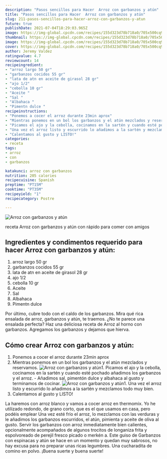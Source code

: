 ```yaml
---
description: "Pasos sencillos para Hacer  Arroz con garbanzos y atún"
title: "Pasos sencillos para Hacer  Arroz con garbanzos y atún"
slug: 211-pasos-sencillos-para-hacer-arroz-con-garbanzos-y-atun
future: true
publishDate: 2021-07-04T18:29:03.965Z
image: https://img-global.cpcdn.com/recipes/155d323d78b718a0/705x500cq90/arroz-con-garbanzos-y-atun-foto-principal.jpg
thumbnail: https://img-global.cpcdn.com/recipes/155d323d78b718a0/705x500cq90/arroz-con-garbanzos-y-atun-foto-principal.jpg
image: https://img-global.cpcdn.com/recipes/155d323d78b718a0/705x500cq90/arroz-con-garbanzos-y-atun-foto-principal.jpg
cover: https://img-global.cpcdn.com/recipes/155d323d78b718a0/705x500cq90/arroz-con-garbanzos-y-atun-foto-principal.jpg
author: Jeremy Valdez
ratingvalue: 4.7
reviewcount: 14
recipeingredient:
- "arroz largo 50 gr"
- "garbanzos cocidos 55 gr"
- "lata de atn en aceite de girasol 28 gr"
- "ajo 1/2"
- "cebolla 10 gr"
- "Aceite "
- "Sal "
- "Albahaca "
- "Pimentn dulce "
recipeinstructions:
- "Ponemos a cocer el arroz durante 23min aprox"
- "Mientras ponemos en un bol los garbanzos y el atún mezclados y reservamos."
- "Picamos el ajo y la cebolla, cocinamos en la sartén y cuando esté pochado añadimos los garbanzos y el arroz. Añadimos sal, pimentón dulce y albahaca al gusto y terminamos de cocinar."
- "Una vez el arroz listo y escurrido lo añadimos a la sartén y mezclamos todo muy bien."
- "Calentamos al gusto y LISTO!"
categories:
- receta
tags:
- arroz
- con
- garbanzos

katakunci: arroz con garbanzos 
nutrition: 205 calories
recipecuisine: Spanish
preptime: "PT15M"
cooktime: "PT35M"
recipeyield: "1"
recipecategory: Postre

---
```



![Arroz con garbanzos y atún](https://img-global.cpcdn.com/recipes/155d323d78b718a0/705x500cq90/arroz-con-garbanzos-y-atun-foto-principal.jpg)

receta Arroz con garbanzos y atún con rápido para comer con amigos

<!--inarticleads1-->

## Ingredientes y condimentos requerido para hacer Arroz con garbanzos y atún:

1. arroz largo 50 gr
1. garbanzos cocidos 55 gr
1. lata de atn en aceite de girasol 28 gr
1. ajo 1/2
1. cebolla 10 gr
1. Aceite 
1. Sal 
1. Albahaca 
1. Pimentn dulce 

Por último, cubre todo con el caldo de los garbanzos. Mira qué rica ensalada de arroz, garbanzos y atún, te traemos. ¿No te parece una ensalada perfecta? Haz una deliciosa receta de Arroz al horno con garbanzos. Agregamos los garbanzos y dejamos que hierva. 

<!--inarticleads2-->

## Cómo crear Arroz con garbanzos y atún:

1. Ponemos a cocer el arroz durante 23min aprox
1. Mientras ponemos en un bol los garbanzos y el atún mezclados y reservamos.
<img src="https://img-global.cpcdn.com/steps/6140383fb1aee70b/160x128cq70/foto-del-paso-2-de-la-receta-arroz-con-garbanzos-y-atun.jpg" alt="Arroz con garbanzos y atún">1. Picamos el ajo y la cebolla, cocinamos en la sartén y cuando esté pochado añadimos los garbanzos y el arroz. - Añadimos sal, pimentón dulce y albahaca al gusto y terminamos de cocinar.
<img src="https://img-global.cpcdn.com/steps/6d676c153cdfb372/160x128cq70/foto-del-paso-3-de-la-receta-arroz-con-garbanzos-y-atun.jpg" alt="Arroz con garbanzos y atún">1. Una vez el arroz listo y escurrido lo añadimos a la sartén y mezclamos todo muy bien.
1. Calentamos al gusto y LISTO!


La haremos con arroz blanco y vamos a cocer arroz en thermomix. Yo he utilizado redondo, de grano corto, que es el que usamos en casa, pero podéis emplear Una vez esté frío el arroz, lo mezclamos con las verduras y le añadimos los garbanzos escurridos, el atún, pimienta y aceite de oliva al gusto. Servir los garbanzos con arroz inmediatamente bien calientes, opcionalmente acompañados de algunos trocitos de longaniza frita y espolvoreado de perejil fresco picado o merkén a. Este guiso de Garbanzos con espinacas y atún se hace en un momento y quedan muy sabrosos, no hay excusa para no preparar unas ricas legumbres. Una cucharadita de comino en polvo. 
¡Buena suerte y buena suerte!

